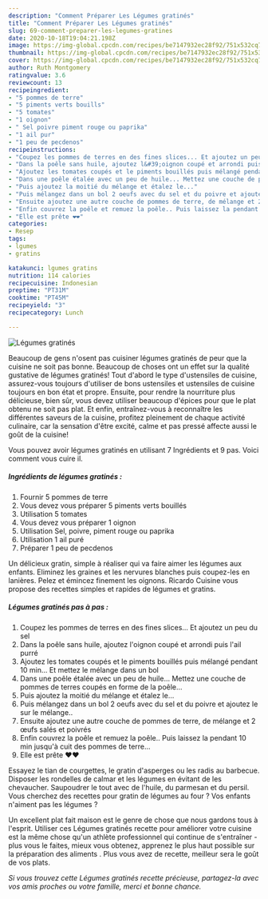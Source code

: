 ```yaml
---
description: "Comment Préparer Les Légumes gratinés"
title: "Comment Préparer Les Légumes gratinés"
slug: 69-comment-preparer-les-legumes-gratines
date: 2020-10-18T19:04:21.198Z
image: https://img-global.cpcdn.com/recipes/be7147932ec28f92/751x532cq70/legumes-gratines-photo-principale-de-la-recette.jpg
thumbnail: https://img-global.cpcdn.com/recipes/be7147932ec28f92/751x532cq70/legumes-gratines-photo-principale-de-la-recette.jpg
cover: https://img-global.cpcdn.com/recipes/be7147932ec28f92/751x532cq70/legumes-gratines-photo-principale-de-la-recette.jpg
author: Ruth Montgomery
ratingvalue: 3.6
reviewcount: 13
recipeingredient:
- "5 pommes de terre"
- "5 piments verts bouills"
- "5 tomates"
- "1 oignon"
- " Sel poivre piment rouge ou paprika"
- "1 ail pur"
- "1 peu de pecdenos"
recipeinstructions:
- "Coupez les pommes de terres en des fines slices... Et ajoutez un peu du sel"
- "Dans la poêle sans huile, ajoutez l&#39;oignon coupé et arrondi puis l&#39;ail purré"
- "Ajoutez les tomates coupés et le piments bouillés puis mélangé pendant 10 min... Et mettez le mélange dans un bol"
- "Dans une poêle étalée avec un peu de huile... Mettez une couche de pommes de terres coupés en forme de la poêle..."
- "Puis ajoutez la moitié du mélange et étalez le..."
- "Puis mélangez dans un bol 2 oeufs avec du sel et du poivre et ajoutez le sur le mélange.."
- "Ensuite ajoutez une autre couche de pommes de terre, de mélange et 2 œufs salés et poivrés"
- "Enfin couvrez la poêle et remuez la poêle.. Puis laissez la pendant 10 min jusqu&#39;à cuit des pommes de terre..."
- "Elle est prête ❤❤"
categories:
- Resep
tags:
- lgumes
- gratins

katakunci: lgumes gratins 
nutrition: 114 calories
recipecuisine: Indonesian
preptime: "PT31M"
cooktime: "PT45M"
recipeyield: "3"
recipecategory: Lunch

---
```



![Légumes gratinés](https://img-global.cpcdn.com/recipes/be7147932ec28f92/751x532cq70/legumes-gratines-photo-principale-de-la-recette.jpg)

Beaucoup de gens n'osent pas cuisiner légumes gratinés de peur que la cuisine ne soit pas bonne. Beaucoup de choses ont un effet sur la qualité gustative de légumes gratinés! Tout d'abord le type d'ustensiles de cuisine, assurez-vous toujours d'utiliser de bons ustensiles et ustensiles de cuisine toujours en bon état et propre. Ensuite, pour rendre la nourriture plus délicieuse, bien sûr, vous devez utiliser beaucoup d'épices pour que le plat obtenu ne soit pas plat. Et enfin, entraînez-vous à reconnaître les différentes saveurs de la cuisine, profitez pleinement de chaque activité culinaire, car la sensation d'être excité, calme et pas pressé affecte aussi le goût de la cuisine!

<!--inarticleads1-->

Vous pouvez avoir légumes gratinés en utilisant 7 Ingrédients et 9 pas. Voici comment vous cuire il.

##### Ingrédients de légumes gratinés :

1. Fournir 5 pommes de terre
1. Vous devez vous préparer 5 piments verts bouillés
1. Utilisation 5 tomates
1. Vous devez vous préparer 1 oignon
1. Utilisation  Sel, poivre, piment rouge ou paprika
1. Utilisation 1 ail puré
1. Préparer 1 peu de pecdenos


Un délicieux gratin, simple à réaliser qui va faire aimer les légumes aux enfants. Eliminez les graines et les nervures blanches puis coupez-les en lanières. Pelez et émincez finement les oignons. Ricardo Cuisine vous propose des recettes simples et rapides de légumes et gratins. 

<!--inarticleads2-->

##### Légumes gratinés pas à pas :

1. Coupez les pommes de terres en des fines slices... Et ajoutez un peu du sel
1. Dans la poêle sans huile, ajoutez l&#39;oignon coupé et arrondi puis l&#39;ail purré
1. Ajoutez les tomates coupés et le piments bouillés puis mélangé pendant 10 min... Et mettez le mélange dans un bol
1. Dans une poêle étalée avec un peu de huile... Mettez une couche de pommes de terres coupés en forme de la poêle...
1. Puis ajoutez la moitié du mélange et étalez le...
1. Puis mélangez dans un bol 2 oeufs avec du sel et du poivre et ajoutez le sur le mélange..
1. Ensuite ajoutez une autre couche de pommes de terre, de mélange et 2 œufs salés et poivrés
1. Enfin couvrez la poêle et remuez la poêle.. Puis laissez la pendant 10 min jusqu&#39;à cuit des pommes de terre...
1. Elle est prête ❤❤


Essayez le tian de courgettes, le gratin d&#39;asperges ou les radis au barbecue. Disposer les rondelles de calmar et les légumes en évitant de les chevaucher. Saupoudrer le tout avec de l&#39;huile, du parmesan et du persil. Vous cherchez des recettes pour gratin de légumes au four ? Vos enfants n&#39;aiment pas les légumes ? 

<!--inarticleads1-->

<p>
Un excellent plat fait maison est le genre de chose que nous gardons tous à l'esprit. Utiliser ces Légumes gratinés recette pour améliorer votre cuisine est la même chose qu'un athlète professionnel qui continue de s'entraîner - plus vous le faites, mieux vous obtenez, apprenez le plus haut possible sur la préparation des aliments . Plus vous avez de recette, meilleur sera le goût de vos plats.
</p>

<p>
<i>Si vous trouvez cette Légumes gratinés recette précieuse, partagez-la avec vos amis proches ou votre famille, merci et bonne chance.</i>
</p>
